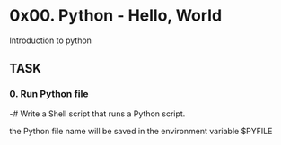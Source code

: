 # 0x00. Python - Hello, World
Introduction to python

## TASK
### 0. Run Python file

-# Write a Shell script that runs a Python script.

the Python file name will be saved in the environment variable $PYFILE
